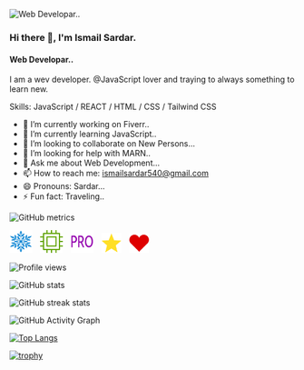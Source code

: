 ![Web Developar..](https://media.licdn.com/dms/image/D4E16AQE-Ij7DM0QDVw/profile-displaybackgroundimage-shrink_350_1400/0/1671214623828?e=1677110400&v=beta&t=fzpTPJVQ8fP4fNxu2uasQOJShJ_apfj4E2spMKNKmTo)

### Hi there 👋, I'm Ismail Sardar.
#### Web Developar..
I am a wev developer. @JavaScript lover and traying to always something to learn new.

Skills: JavaScript / REACT / HTML / CSS / Tailwind CSS

- 🔭 I’m currently working on Fiverr.. 
- 🌱 I’m currently learning JavaScript.. 
- 👯 I’m looking to collaborate on New Persons... 
- 🤔 I’m looking for help with MARN.. 
- 💬 Ask me about Web Development... 
- 📫 How to reach me: ismailsardar540@gmail.com 
- 😄 Pronouns: Sardar... 
- ⚡ Fun fact: Traveling.. 


<!-- [<img src='https://cdn.jsdelivr.net/npm/simple-icons@3.0.1/icons/github.svg' alt='github' height='40'>](https://github.com/ismailsardar)  [<img src='https://cdn.jsdelivr.net/npm/simple-icons@3.0.1/icons/facebook.svg' alt='facebook' height='40'>](https://www.facebook.com/Ismail Sardar)  [<img src='https://cdn.jsdelivr.net/npm/simple-icons@3.0.1/icons/instagram.svg' alt='instagram' height='40'>](https://www.instagram.com/Ismail Sardar/)  [<img src='https://cdn.jsdelivr.net/npm/simple-icons@3.0.1/icons/codepen.svg' alt='codepen' height='40'>](https://codepen.io/@IsmailSardar)  [<img src='https://cdn.jsdelivr.net/npm/simple-icons@3.0.1/icons/stackoverflow.svg' alt='stackoverflow' height='40'>](https://stackoverflow.com/users/Sardar)  [<img src='https://cdn.jsdelivr.net/npm/simple-icons@3.0.1/icons/icloud.svg' alt='website' height='40'>](https://ismailsardar.netlify.app/)   -->

![GitHub metrics](https://metrics.lecoq.io/ismailsardar)  

<a href='https://archiveprogram.github.com/'><img src='https://raw.githubusercontent.com/acervenky/animated-github-badges/master/assets/acbadge.gif' width='40' height='40'></a> <a href='https://docs.github.com/en/developers'><img src='https://raw.githubusercontent.com/acervenky/animated-github-badges/master/assets/devbadge.gif' width='40' height='40'></a> <a href='https://github.com/pricing'><img src='https://raw.githubusercontent.com/acervenky/animated-github-badges/master/assets/pro.gif' width='40' height='40'></a> <a href='https://stars.github.com/'><img src='https://raw.githubusercontent.com/acervenky/animated-github-badges/master/assets/starbadge.gif' width='35' height='35'></a> <a href='https://docs.github.com/en/github/supporting-the-open-source-community-with-github-sponsors'><img src='https://raw.githubusercontent.com/acervenky/animated-github-badges/master/assets/sponsorbadge.gif' width='35' height='35'></a>

![Profile views](https://gpvc.arturio.dev/ismailsardar)

![GitHub stats](https://github-readme-stats.vercel.app/api?username=ismailsardar&show_icons=true&count_private=true) 

![GitHub streak stats](https://github-readme-streak-stats.herokuapp.com/?user=ismailsardar)  

![GitHub Activity Graph](https://activity-graph.herokuapp.com/graph?username=ismailsardar) 

[![Top Langs](https://github-readme-stats.vercel.app/api/top-langs/?username=ismailsardar)](https://github.com/anuraghazra/github-readme-stats)     

[![trophy](https://github-profile-trophy.vercel.app/?username=ismailsardar)](https://github.com/ryo-ma/github-profile-trophy)
